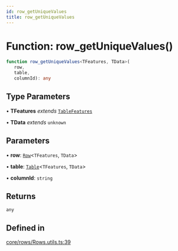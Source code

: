 ```yaml
---
id: row_getUniqueValues
title: row_getUniqueValues
---
```


# Function: row\_getUniqueValues()

```ts
function row_getUniqueValues<TFeatures, TData>(
   row, 
   table, 
   columnId): any
```

## Type Parameters

• **TFeatures** *extends* [`TableFeatures`](../interfaces/tablefeatures.md)

• **TData** *extends* `unknown`

## Parameters

• **row**: [`Row`](../type-aliases/row.md)\<`TFeatures`, `TData`\>

• **table**: [`Table`](../type-aliases/table.md)\<`TFeatures`, `TData`\>

• **columnId**: `string`

## Returns

`any`

## Defined in

[core/rows/Rows.utils.ts:39](https://github.com/TanStack/table/blob/b1e6b79157b0debc7222660572b06c8b857f4605/packages/table-core/src/core/rows/Rows.utils.ts#L39)
